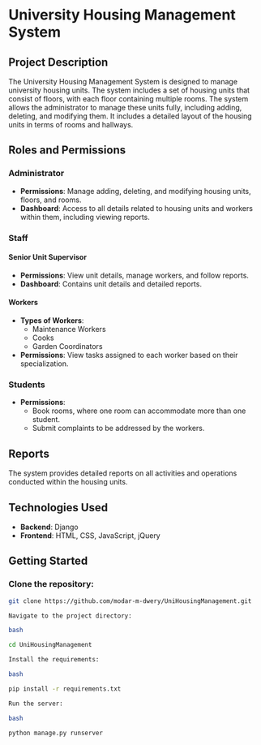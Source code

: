 # University Housing Management System

## Project Description

The University Housing Management System is designed to manage university housing units. The system includes a set of housing units that consist of floors, with each floor containing multiple rooms. The system allows the administrator to manage these units fully, including adding, deleting, and modifying them. It includes a detailed layout of the housing units in terms of rooms and hallways.

## Roles and Permissions

### Administrator

- **Permissions**: Manage adding, deleting, and modifying housing units, floors, and rooms.
- **Dashboard**: Access to all details related to housing units and workers within them, including viewing reports.

### Staff

#### Senior Unit Supervisor

- **Permissions**: View unit details, manage workers, and follow reports.
- **Dashboard**: Contains unit details and detailed reports.

#### Workers

- **Types of Workers**:
  - Maintenance Workers
  - Cooks
  - Garden Coordinators
- **Permissions**: View tasks assigned to each worker based on their specialization.

### Students

- **Permissions**:
  - Book rooms, where one room can accommodate more than one student.
  - Submit complaints to be addressed by the workers.

## Reports

The system provides detailed reports on all activities and operations conducted within the housing units.

## Technologies Used

- **Backend**: Django
- **Frontend**: HTML, CSS, JavaScript, jQuery

## Getting Started

### Clone the repository:

```bash
git clone https://github.com/modar-m-dwery/UniHousingManagement.git

Navigate to the project directory:

bash

cd UniHousingManagement

Install the requirements:

bash

pip install -r requirements.txt

Run the server:

bash

python manage.py runserver
